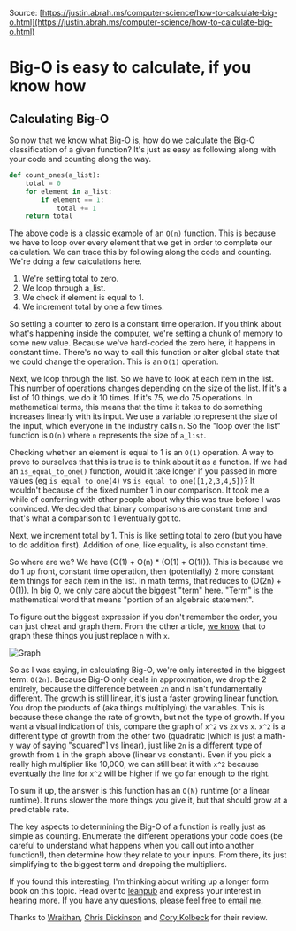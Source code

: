Source: [https://justin.abrah.ms/computer-science/how-to-calculate-big-o.html](https://justin.abrah.ms/computer-science/how-to-calculate-big-o.html)

# Big-O is easy to calculate, if you know how

## Calculating Big-O

So now that we [know what Big-O is](https://justin.abrah.ms/computer-science/big-o-notation-explained.html), how do we calculate the Big-O classification of a given function? It's just as easy as following along with your code and counting along the way.

```python
def count_ones(a_list):
    total = 0
    for element in a_list:
        if element == 1:
            total += 1
    return total
```
      
The above code is a classic example of an `O(n)` function. This is because we have to loop over every element that we get in order to complete our calculation. We can trace this by following along the code and counting. We're doing a few calculations here.

  1. We're setting total to zero.
  2. We loop through a_list.
  3. We check if element is equal to 1.
  4. We increment total by one a few times.

So setting a counter to zero is a constant time operation. If you think about what's happening inside the computer, we're setting a chunk of memory to some new value. Because we've hard-coded the zero here, it happens in constant time. There's no way to call this function or alter global state that we could change the operation. This is an `O(1)` operation.

Next, we loop through the list. So we have to look at each item in the list. This number of operations changes depending on the size of the list. If it's a list of 10 things, we do it 10 times. If it's 75, we do 75 operations. In mathematical terms, this means that the time it takes to do something increases linearly with its input. We use a variable to represent the size of the input, which everyone in the industry calls `n`. So the "loop over the list" function is `O(n)` where `n` represents the size of `a_list`.

Checking whether an element is equal to 1 is an `O(1)` operation. A way to prove to ourselves that this is true is to think about it as a function. If we had an `is_equal_to_one()` function, would it take longer if you passed in more values (eg `is_equal_to_one(4)` vs `is_equal_to_one([1,2,3,4,5])`? It wouldn't because of the fixed number 1 in our comparison. It took me a while of conferring with other people about why this was true before I was convinced. We decided that binary comparisons are constant time and that's what a comparison to 1 eventually got to.

Next, we increment total by 1. This is like setting total to zero (but you have to do addition first). Addition of one, like equality, is also constant time.

So where are we? We have \(O(1) + O(n) * (O(1) + O(1))\). This is because we do 1 up front, constant time operation, then (potentially) 2 more constant item things for each item in the list. In math terms, that reduces to \(O(2n) + O(1)\). In big O, we only care about the biggest "term" here. "Term" is the mathematical word that means "portion of an algebraic statement".

To figure out the biggest expression if you don't remember the order, you can just cheat and graph them. From the other article, [we know](https://justin.abrah.ms/computer-science/big-o-notation-explained.html) that to graph these things you just replace `n` with `x`.

![Graph](https://justin.abrah.ms/static/images/2n_vs_1__plot.png "Graph")


So as I was saying, in calculating Big-O, we're only interested in the biggest term: `O(2n)`. Because Big-O only deals in approximation, we drop the 2 entirely, because the difference between `2n` and `n` isn't fundamentally different. The growth is still linear, it's just a faster growing linear function. You drop the products of (aka things multiplying) the variables. This is because these change the rate of growth, but not the type of growth. If you want a visual indication of this, compare the graph of `x^2` vs `2x` vs `x`. `x^2` is a different type of growth from the other two (quadratic [which is just a math-y way of saying "squared"] vs linear), just like `2n` is a different type of growth from `1` in the graph above (linear vs constant). Even if you pick a really high multiplier like 10,000, we can still beat it with `x^2` because eventually the line for `x^2` will be higher if we go far enough to the right.

To sum it up, the answer is this function has an `O(N)` runtime (or a linear runtime). It runs slower the more things you give it, but that should grow at a predictable rate.

The key aspects to determining the Big-O of a function is really just as simple as counting. Enumerate the different operations your code does (be careful to understand what happens when you call out into another function!), then determine how they relate to your inputs. From there, its just simplifying to the biggest term and dropping the multipliers.

If you found this interesting, I'm thinking about writing up a longer form book on this topic. Head over to [leanpub](https://leanpub.com/computer-science-for-self-taught-programmers) and express your interest in hearing more. If you have any questions, please feel free to [email me](mailto:justin+how-to-calculate-big-o@abrah.ms).

Thanks to [Wraithan](https://twitter.com/wraithan), [Chris Dickinson](https://twitter.com/isntitvacant) and [Cory Kolbeck](https://twitter.com/cbeckpdx) for their review.